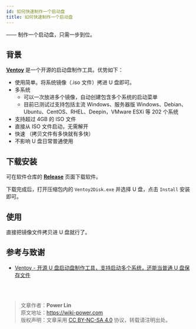 ```yaml
---
id: 如何快速制作一个启动盘
title: 如何快速制作一个启动盘
---
```


—— 制作一个启动盘，只需一步到位。

## 背景

[**Ventoy**](https://www.ventoy.net/cn/index.html) 是一个开源的启动盘制作工具。优势如下：

- 使用简单。将系统镜像（.iso 文件）拷进 U 盘即可。
- 多系统
  - 可以一次放进多个镜像，自动创建包含多个系统的启动菜单
  - 目前已测试过支持包括主流 Windows、服务器版 Windows、Debian、Ubuntu、CentOS、RHEL、Deepin，VMware ESXi 等 202 个系统
- 支持超过 4GB 的 ISO 文件
- 直接从 ISO 文件启动，无需解开
- 快速 （拷贝文件有多快就有多快）
- 不影响 U 盘日常普通使用

## 下载安装

可在软件仓库的 [**Release**](https://github.com/ventoy/Ventoy/releases) 页面下载软件。

下载完成后，打开压缩包内的 `Ventoy2Disk.exe` 并选择 U 盘，点击 `Install` 安装即可。

## 使用

直接把镜像文件拷贝进 U 盘就行了。

## 参考与致谢

- [Ventoy - 开源 U 盘启动盘制作工具，支持启动多个系统，还能当普通 U 盘保存文件](https://telegra.ph/Ventoy---%E5%BC%80%E6%BA%90-U-%E7%9B%98%E5%90%AF%E5%8A%A8%E7%9B%98%E5%88%B6%E4%BD%9C%E5%B7%A5%E5%85%B7%E6%94%AF%E6%8C%81%E5%90%AF%E5%8A%A8%E5%A4%9A%E4%B8%AA%E7%B3%BB%E7%BB%9F%E8%BF%98%E8%83%BD%E5%BD%93%E6%99%AE%E9%80%9A-U-%E7%9B%98%E4%BF%9D%E5%AD%98%E6%96%87%E4%BB%B6WinLinux---%E5%B0%8F%E4%BC%97%E8%BD%AF%E4%BB%B6-04-30)

<br />

<br />

> 文章作者：**Power Lin**  
> 原文地址：<https://wiki-power.com>  
> 版权声明：文章采用 [CC BY-NC-SA 4.0](https://creativecommons.org/licenses/by/4.0/deed.zh) 协议，转载请注明出处。
